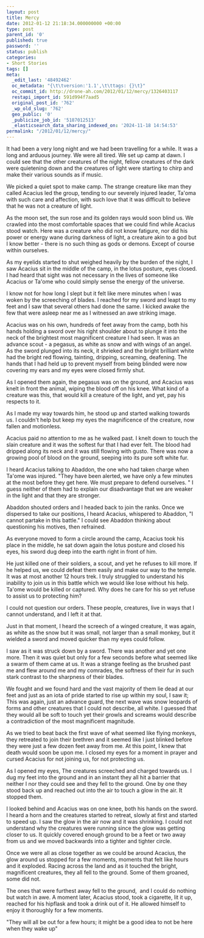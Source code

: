 ```yaml
---
layout: post
title: Mercy
date: 2012-01-12 21:18:34.000000000 +00:00
type: post
parent_id: '0'
published: true
password: ''
status: publish
categories:
- Short Stories
tags: []
meta:
  _edit_last: '48492462'
  oc_metadata: "{\t\tversion:'1.1',\t\ttags: {}\t}"
  oc_commit_id: http://drone-ah.com/2012/01/12/mercy/1326403117
  restapi_import_id: 591d994f7aad5
  original_post_id: '762'
  _wp_old_slug: '762'
  geo_public: '0'
  _publicize_job_id: '5187012513'
  _elasticsearch_data_sharing_indexed_on: '2024-11-18 14:54:53'
permalink: "/2012/01/12/mercy/"
---
```


It had been a very long night and we had been travelling for a while. It
was a long and arduous journey. We were all tired. We set up camp at
dawn. I could see that the other creatures of the night, fellow
creatures of the dark were quietening down and the creatures of light
were starting to chirp and make their various sounds as if music.

We picked a quiet spot to make camp. The strange creature like man they
called Acacius led the group, tending to our severely injured leader,
Ta\'oma with such care and affection, with such love that it was
difficult to believe that he was not a creature of light.

As the moon set, the sun rose and its golden rays would soon blind us.
We crawled into the most comfortable spaces that we could find while
Acacius stood watch. Here was a creature who did not know fatigure, nor
did his power or energy wane during darkness of light, a creature akin
to a god but I know better - there is no such thing as gods or demons.
Except of course within ourselves.

As my eyelids started to shut weighed heavily by the burden of the
night, I saw Acacius sit in the middle of the camp, in the lotus
posture, eyes closed. I had heard that sight was not necessary in the
lives of someone like Acacius or Ta\'ome who could simply sense the
energy of the universe.

I know not for how long I slept but it felt like mere minutes when I was
woken by the screeching of blades. I reached for my sword and leapt to
my feet and I saw that several others had done the same. I kicked awake
the few that were asleep near me as I witnessed an awe striking image.

Acacius was on his own, hundreds of feet away from the camp, both his
hands holding a sword over his right shoulder about to plunge it into
the neck of the brightest most magnificent creature I had seen. It was
an advance scout - a pegasus, as white as snow and with wings of an
angel. As the sword plunged into its neck, it shrieked and the bright
brilliant white had the bright red flowing, tainting, dripping,
screaming, deafening. The hands that I had held up to prevent myself
from being blinded were now covering my ears and my eyes were closed
firmly shut.

As I opened them again, the pegasus was on the ground, and Acacius was
knelt in front the animal, wiping the blood off on his knee. What kind
of a creature was this, that would kill a creature of the light, and
yet, pay his respects to it.

As I made my way towards him, he stood up and started walking towards
us. I couldn\'t help but keep my eyes the magnificence of the creature,
now fallen and motionless.

Acacius paid no attention to me as he walked past. I knelt down to touch
the slain creature and it was the softest fur that I had ever felt. The
blood had dripped along its neck and it was still flowing with gusto.
There was now a growing pool of blood on the ground, seeping into its
pure soft white fur.

I heard Acacius talking to Abaddon, the one who had taken charge when
Ta\'ome was injured. \"They have been alerted, we have only a few
minutes at the most before they get here. We must prepare to defend
ourselves. \" I guess neither of them had to explain our disadvantage
that we are weaker in the light and that they are stronger.

Abaddon shouted orders and I headed back to join the ranks. Once we
dispersed to take our positions, I heard Acacius, whispered to Abaddon,
\"I cannot partake in this battle.\" I could see Abaddon thinking about
questioning his motives, then refrained.

As everyone moved to form a circle around the camp, Acacius took his
place in the middle, he sat down again the lotus posture and closed his
eyes, his sword dug deep into the earth right in front of him.

He just killed one of their soldiers, a scout, and yet he refuses to
kill more. If he helped us, we could defeat them easily and make our way
to the temple. It was at most another 12 hours trek. I truly struggled
to understand his inability to join us in this battle which we would
like lose without his help. Ta\'ome would be killed or captured. Why
does he care for his so yet refuse to assist us to protecting him?

I could not question our orders. These people, creatures, live in ways
that I cannot understand, and I left it at that.

Just in that moment, I heard the screech of a winged creature, it was
again, as white as the snow but it was small, not larger than a small
monkey, but it wielded a sword and moved quicker than my eyes could
follow.

I saw as it was struck down by a sword. There was another and yet one
more. Then it was quiet but only for a few seconds before what seemed
like a swarm of them came at us. It was a strange feeling as the brushed
past me and flew around me and my comrades, the softness of their fur in
such stark contrast to the sharpness of their blades.

We fought and we found hard and the vast majority of them lie dead at
our feet and just as an iota of pride started to rise up within my soul,
I saw it; This was again, just an advance guard, the next wave was snow
leopards of forms and other creatures that I could not describe, all
white. I guessed that they would all be soft to touch yet their growls
and screams would describe a contradiction of the most magnificent
magnitude.

As we tried to beat back the first wave of what seemed like flying
monkeys, they retreated to join their brethren and it seemed like I just
blinked before they were just a few dozen feet away from me. At this
point, I knew that death would soon be upon me. I closed my eyes for a
moment in prayer and cursed Acacius for not joining us, for not
protecting us.

As I opened my eyes, The creatures screeched and charged towards us. I
dug my feet into the ground and in an instant they all hit a barrier
that neither I nor they could see and they fell to the ground. One by
one they stood back up and reached out into the air to touch a glow in
the air. It stopped them.

I looked behind and Acacius was on one knee, both his hands on the
sword. I heard a horn and the creatures started to retreat, slowly at
first and started to speed up. I saw the glow in the air now and it was
shrinking. I could not understand why the creatures were running since
the glow was getting closer to us. It quickly covered enough ground to
be a feet or two away from us and we moved backwards into a tighter and
tighter circle.

Once we were all as close together as we could be around Acacius, the
glow around us stopped for a few moments, moments that felt like hours
and it exploded. Racing across the land and as it touched the bright,
magnificent creatures, they all fell to the ground. Some of them
groaned, some did not.

The ones that were furthest away fell to the ground,  and I could do
nothing but watch in awe. A moment later, Acacius stood, took a
cigarette, lit it up, reached for his hipflask and took a drink out of
it. He allowed himself to enjoy it thoroughly for a few moments.

\"They will all be out for a few hours; it might be a good idea to not
be here when they wake up\"

